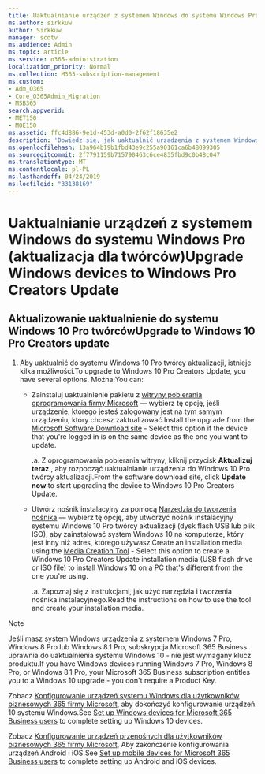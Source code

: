 ```yaml
---
title: Uaktualnianie urządzeń z systemem Windows do systemu Windows Pro (aktualizacja dla twórców)
ms.author: sirkkuw
author: Sirkkuw
manager: scotv
ms.audience: Admin
ms.topic: article
ms.service: o365-administration
localization_priority: Normal
ms.collection: M365-subscription-management
ms.custom:
- Adm_O365
- Core_O365Admin_Migration
- MSB365
search.appverid:
- MET150
- MOE150
ms.assetid: ffc4d886-9e1d-453d-a0d0-2f62f18635e2
description: 'Dowiedz się, jak uaktualnić urządzenia z systemem Windows do systemu Windows 10 Pro twórcy aktualizacji. '
ms.openlocfilehash: 13a964b19b1fbd43e9c255a90161ca6b48099305
ms.sourcegitcommit: 2f7791159b715790463c6ce4835fbd9c0b48c047
ms.translationtype: MT
ms.contentlocale: pl-PL
ms.lasthandoff: 04/24/2019
ms.locfileid: "33138169"
---
```

# <a name="upgrade-windows-devices-to-windows-pro-creators-update"></a><span data-ttu-id="f7b55-103">Uaktualnianie urządzeń z systemem Windows do systemu Windows Pro (aktualizacja dla twórców)</span><span class="sxs-lookup"><span data-stu-id="f7b55-103">Upgrade Windows devices to Windows Pro Creators Update</span></span>

## <a name="upgrade-to-windows-10-pro-creators-update"></a><span data-ttu-id="f7b55-104">Aktualizowanie uaktualnienie do systemu Windows 10 Pro twórców</span><span class="sxs-lookup"><span data-stu-id="f7b55-104">Upgrade to Windows 10 Pro Creators update</span></span>
  
1. <span data-ttu-id="f7b55-105">Aby uaktualnić do systemu Windows 10 Pro twórcy aktualizacji, istnieje kilka możliwości.</span><span class="sxs-lookup"><span data-stu-id="f7b55-105">To upgrade to Windows 10 Pro Creators Update, you have several options.</span></span> <span data-ttu-id="f7b55-106">Można:</span><span class="sxs-lookup"><span data-stu-id="f7b55-106">You can:</span></span>
    
    - <span data-ttu-id="f7b55-107">Zainstaluj uaktualnienie pakietu z [witryny pobierania oprogramowania firmy Microsoft](https://go.microsoft.com/fwlink/?LinkID=836951 ) — wybierz tę opcję, jeśli urządzenie, którego jesteś zalogowany jest na tym samym urządzeniu, który chcesz zaktualizować.</span><span class="sxs-lookup"><span data-stu-id="f7b55-107">Install the upgrade from the [Microsoft Software Download site](https://go.microsoft.com/fwlink/?LinkID=836951 ) - Select this option if the device that you're logged in is on the same device as the one you want to update.</span></span>
    
      <span data-ttu-id="f7b55-108">.</span><span class="sxs-lookup"><span data-stu-id="f7b55-108">a.</span></span> <span data-ttu-id="f7b55-109">Z oprogramowania pobierania witryny, kliknij przycisk **Aktualizuj teraz** , aby rozpocząć uaktualnianie urządzenia do Windows 10 Pro twórcy aktualizacji.</span><span class="sxs-lookup"><span data-stu-id="f7b55-109">From the software download site, click **Update now** to start upgrading the device to Windows 10 Pro Creators Update.</span></span> 
    
     - <span data-ttu-id="f7b55-110">Utwórz nośnik instalacyjny za pomocą [Narzędzia do tworzenia nośnika](https://go.microsoft.com/fwlink/?LinkID=836960) — wybierz tę opcję, aby utworzyć nośnik instalacyjny systemu Windows 10 Pro twórcy aktualizacji (dysk flash USB lub plik ISO), aby zainstalować system Windows 10 na komputerze, który jest inny niż adres, którego używasz.</span><span class="sxs-lookup"><span data-stu-id="f7b55-110">Create an installation media using the [Media Creation Tool](https://go.microsoft.com/fwlink/?LinkID=836960) - Select this option to create a Windows 10 Pro Creators Update installation media (USB flash drive or ISO file) to install Windows 10 on a PC that's different from the one you're using.</span></span>
    
        <span data-ttu-id="f7b55-111">.</span><span class="sxs-lookup"><span data-stu-id="f7b55-111">a.</span></span> <span data-ttu-id="f7b55-112">Zapoznaj się z instrukcjami, jak użyć narzędzia i tworzenia nośnika instalacyjnego.</span><span class="sxs-lookup"><span data-stu-id="f7b55-112">Read the instructions on how to use the tool and create your installation media.</span></span> 

> [!Note]
> <span data-ttu-id="f7b55-113">Jeśli masz system Windows urządzenia z systemem Windows 7 Pro, Windows 8 Pro lub Windows 8.1 Pro, subskrypcja Microsoft 365 Business uprawnia do uaktualnienia systemu Windows 10 - nie jest wymagany klucz produktu.</span><span class="sxs-lookup"><span data-stu-id="f7b55-113">If you have Windows devices running Windows 7 Pro, Windows 8 Pro, or Windows 8.1 Pro, your Microsoft 365 Business subscription entitles you to a Windows 10 upgrade - you don't require a Product Key.</span></span>
    
<span data-ttu-id="f7b55-114">Zobacz [Konfigurowanie urządzeń systemu Windows dla użytkowników biznesowych 365 firmy Microsoft,](set-up-windows-devices.md) aby dokończyć konfigurowanie urządzeń 10 systemu Windows.</span><span class="sxs-lookup"><span data-stu-id="f7b55-114">See [Set up Windows devices for Microsoft 365 Business users](set-up-windows-devices.md) to complete setting up Windows 10 devices.</span></span> 
  
<span data-ttu-id="f7b55-115">Zobacz [Konfigurowanie urządzeń przenośnych dla użytkowników biznesowych 365 firmy Microsoft,](set-up-mobile-devices.md) Aby zakończenie konfigurowania urządzeń Android i iOS.</span><span class="sxs-lookup"><span data-stu-id="f7b55-115">See [Set up mobile devices for Microsoft 365 Business users](set-up-mobile-devices.md) to complete setting up Android and iOS devices.</span></span> 
  
